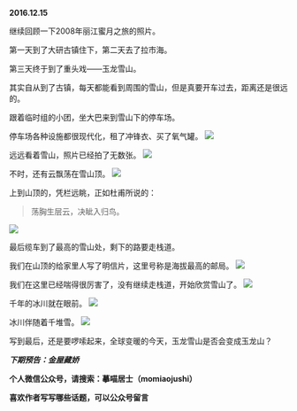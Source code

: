 
**2016.12.15**

继续回顾一下2008年丽江蜜月之旅的照片。

第一天到了大研古镇住下，第二天去了拉市海。

第三天终于到了重头戏——玉龙雪山。

其实自从到了古镇，每天都能看到周围的雪山，但是真要开车过去，距离还是很远的。

跟着临时组的小团，坐大巴来到雪山下的停车场。

停车场各种设施都很现代化，租了冲锋衣、买了氧气罐。
![](http://upload-images.jianshu.io/upload_images/51001-83dbfeaf0931bb86.jpg)


远远看着雪山，照片已经拍了无数张。
![](http://upload-images.jianshu.io/upload_images/51001-2faf358d132e762c.jpg)


不时，还有云飘荡在雪山顶。
![](http://upload-images.jianshu.io/upload_images/51001-3d0bf6e562ad6ea1.jpg)


上到山顶的，凭栏远眺，正如杜甫所说的：
>荡胸生层云，决眦入归鸟。


![](http://upload-images.jianshu.io/upload_images/51001-adc5b4b0acecba98.jpg)


最后缆车到了最高的雪山处，剩下的路要走栈道。

我们在山顶的给家里人写了明信片，这里号称是海拔最高的邮局。
![](http://upload-images.jianshu.io/upload_images/51001-eda0e192acd26cbe.jpg)


我们在这里已经喘得很厉害了，没有继续走栈道，开始欣赏雪山了。
![](http://upload-images.jianshu.io/upload_images/51001-d40d31ecdc61e3dd.jpg)


千年的冰川就在眼前。
![](http://upload-images.jianshu.io/upload_images/51001-aba2a42df7fd45dd.jpg)


冰川伴随着千堆雪。
![](http://upload-images.jianshu.io/upload_images/51001-17cc5c4df1dcae29.jpg)


写到最后，还是要啰嗦起来，全球变暖的今天，玉龙雪山是否会变成玉龙山？


***下期预告：金屋藏娇***


**个人微信公众号，请搜索：摹喵居士（momiaojushi）**

**喜欢作者写写哪些话题，可以公众号留言**
